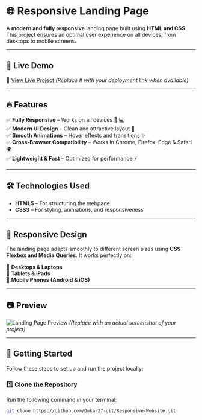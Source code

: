# 🌐 Responsive Landing Page  

A **modern and fully responsive** landing page built using **HTML and CSS**. This project ensures an optimal user experience on all devices, from desktops to mobile screens.  

---

## 🚀 **Live Demo**  
🔗 [View Live Project](#) *(Replace # with your deployment link when available)*  

---

## 🔥 **Features**  

✅ **Fully Responsive** – Works on all devices 📱 💻  
✅ **Modern UI Design** – Clean and attractive layout 🎨  
✅ **Smooth Animations** – Hover effects and transitions ✨  
✅ **Cross-Browser Compatibility** – Works in Chrome, Firefox, Edge & Safari 🌍  
✅ **Lightweight & Fast** – Optimized for performance ⚡  

---

## 🛠️ **Technologies Used**  

- **HTML5** – For structuring the webpage  
- **CSS3** – For styling, animations, and responsiveness  

---

## 📱 **Responsive Design**  

The landing page adapts smoothly to different screen sizes using **CSS Flexbox and Media Queries**. It works perfectly on:  

📌 **Desktops & Laptops**  
📌 **Tablets & iPads**  
📌 **Mobile Phones (Android & iOS)**  

---

## 📷 **Preview**  

![Landing Page Preview](preview-image.png) *(Replace with an actual screenshot of your project)*  

---

## 🚀 **Getting Started**  

Follow these steps to set up and run the project locally:  

### **1️⃣ Clone the Repository**  
Run the following command in your terminal:  
```bash
git clone https://github.com/Omkar27-git/Responsive-Website.git
